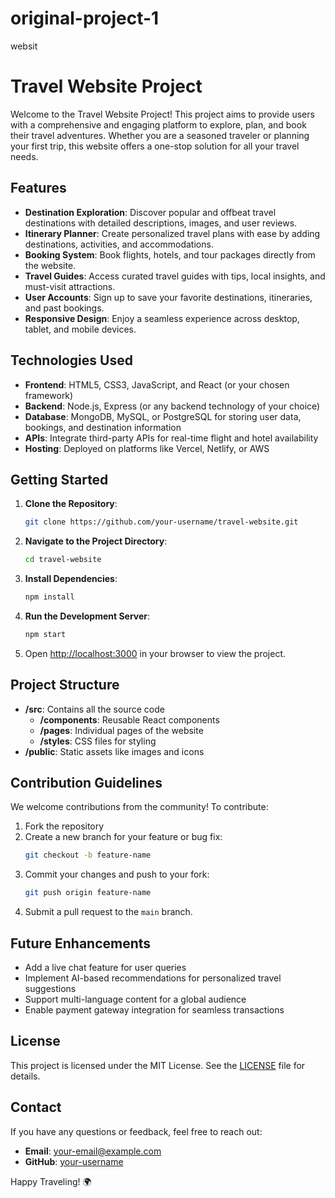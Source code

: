 # original-project-1
websit
# Travel Website Project

Welcome to the Travel Website Project! This project aims to provide users with a comprehensive and engaging platform to explore, plan, and book their travel adventures. Whether you are a seasoned traveler or planning your first trip, this website offers a one-stop solution for all your travel needs.

## Features

- **Destination Exploration**: Discover popular and offbeat travel destinations with detailed descriptions, images, and user reviews.
- **Itinerary Planner**: Create personalized travel plans with ease by adding destinations, activities, and accommodations.
- **Booking System**: Book flights, hotels, and tour packages directly from the website.
- **Travel Guides**: Access curated travel guides with tips, local insights, and must-visit attractions.
- **User Accounts**: Sign up to save your favorite destinations, itineraries, and past bookings.
- **Responsive Design**: Enjoy a seamless experience across desktop, tablet, and mobile devices.

## Technologies Used

- **Frontend**: HTML5, CSS3, JavaScript, and React (or your chosen framework)
- **Backend**: Node.js, Express (or any backend technology of your choice)
- **Database**: MongoDB, MySQL, or PostgreSQL for storing user data, bookings, and destination information
- **APIs**: Integrate third-party APIs for real-time flight and hotel availability
- **Hosting**: Deployed on platforms like Vercel, Netlify, or AWS

## Getting Started

1. **Clone the Repository**:
   ```bash
   git clone https://github.com/your-username/travel-website.git
   ```
2. **Navigate to the Project Directory**:
   ```bash
   cd travel-website
   ```
3. **Install Dependencies**:
   ```bash
   npm install
   ```
4. **Run the Development Server**:
   ```bash
   npm start
   ```
5. Open [http://localhost:3000](http://localhost:3000) in your browser to view the project.

## Project Structure

- **/src**: Contains all the source code
  - **/components**: Reusable React components
  - **/pages**: Individual pages of the website
  - **/styles**: CSS files for styling
- **/public**: Static assets like images and icons

## Contribution Guidelines

We welcome contributions from the community! To contribute:
1. Fork the repository
2. Create a new branch for your feature or bug fix:
   ```bash
   git checkout -b feature-name
   ```
3. Commit your changes and push to your fork:
   ```bash
   git push origin feature-name
   ```
4. Submit a pull request to the `main` branch.

## Future Enhancements

- Add a live chat feature for user queries
- Implement AI-based recommendations for personalized travel suggestions
- Support multi-language content for a global audience
- Enable payment gateway integration for seamless transactions

## License

This project is licensed under the MIT License. See the [LICENSE](LICENSE) file for details.

## Contact

If you have any questions or feedback, feel free to reach out:
- **Email**: your-email@example.com
- **GitHub**: [your-username](https://github.com/your-username)

Happy Traveling! 🌍

